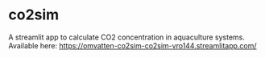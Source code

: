 # co2sim
A streamlit app to calculate CO2 concentration in aquaculture systems.
Available here: https://omvatten-co2sim-co2sim-vro144.streamlitapp.com/

